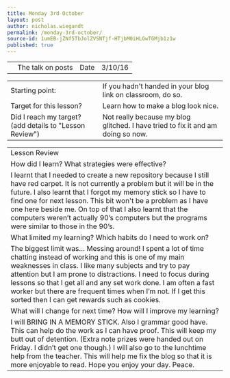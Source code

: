```yaml
---
title: Monday 3rd October
layout: post
author: nicholas.wiegandt
permalink: /monday-3rd-october/
source-id: 1umEB-jZNf5TbJolZVSNTjf-HTjbM0iHLGwTGMjb1z1w
published: true
---
```

<table>
  <tr>
    <td></td>
    <td>The talk on posts</td>
    <td>Date</td>
    <td>3/10/16</td>
  </tr>
</table>


<table>
  <tr>
    <td>Starting point:</td>
    <td>If you hadn't handed in your blog link on classroom, do so.</td>
  </tr>
  <tr>
    <td>Target for this lesson?</td>
    <td>Learn how to make a blog look nice.</td>
  </tr>
  <tr>
    <td>Did I reach my target?
(add details to "Lesson Review")</td>
    <td>Not really because my blog glitched. I have tried to fix it and am doing so now.</td>
  </tr>
</table>


<table>
  <tr>
    <td>Lesson Review</td>
  </tr>
  <tr>
    <td>How did I learn? What strategies were effective?</td>
  </tr>
  <tr>
    <td>I learnt that I needed to create a new repository because I still have red carpet. It is not currently a problem but it will be in the future. I also learnt that I forgot my memory stick so I have to find one for next lesson. This bit won't be a problem as I have one here beside me. On top of that I also learnt that the computers weren’t actually 90’s computers but the programs were similar to those in the 90’s.</td>
  </tr>
  <tr>
    <td>What limited my learning? Which habits do I need to work on?</td>
  </tr>
  <tr>
    <td>The biggest limit was…
Messing around! I spent a lot of time chatting instead of working and this is one of my main weaknesses in class. I like many subjects and try to pay attention but I am prone to distractions. I need to focus during lessons so that I get all and any set work done. I am often a fast worker but there are frequent times when I’m not. If I get this sorted then I can get rewards such as cookies.</td>
  </tr>
  <tr>
    <td>What will I change for next time? How will I improve my learning?</td>
  </tr>
  <tr>
    <td>I will BRING IN A MEMORY STICK. Also I grammar good have. This can help do the work as I can have proof. This will keep my butt out of detention. (Extra note prizes were handed out on Friday. I didn’t get one though.) I will also go to the lunchtime help from the teacher. This will help me fix the blog so that it is more enjoyable to read. Hope you enjoy your day. Peace.</td>
  </tr>
</table>


